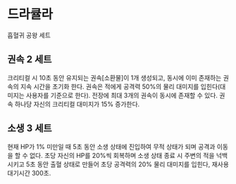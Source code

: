 # 드라큘라

흡혈귀 공왕 세트

## 권속 2 세트

크리티컬 시 10초 동안 유지되는 권속[소환물]이 1개 생성되고, 동시에 이미 존재하는 권속의 지속 시간을 초기화 한다. 권속은 적에게 공격력 50%의 물리 대미지를 입힌다(대미지는 사용자를 기준으로 한다). 전장에 최대 3개의 권속이 동시에 존재할 수 있다. 권속 하나당 자신의 크리티컬 대미지가 15% 증가한다.

## 소생 3 세트

현재 HP가 1% 미만일 때 5초 동안 소생 상태에 진입하여 무적 상태가 되며 공격과 이동을 할 수 없다. 초당 자신의 HP를 20%씩 회복하며 소생 상태 종료 시 주변의 적을 넉백시키고 5초 동안 출혈 상태로 만들어 초당 공격력의 20% 물리 대미지를 입힌다, 재사용 대기시간 300초.
